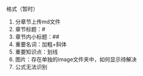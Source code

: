 格式（暂时）

1. 分章节上传md文件
2. 章节标题：#
3. 章节内小标题：##
4. 重要名词：加粗+斜体
5. 重要知识点：划线
6. 图片：存在单独的image文件夹中，如何显示待解决
7. 公式无法识别
